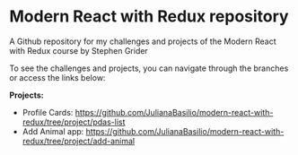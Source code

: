 # Modern React with Redux repository
A Github repository for my challenges and projects of the Modern React with Redux course by Stephen Grider

To see the challenges and projects, you can navigate through the branches or access the links below:

**Projects:**
- Profile Cards: https://github.com/JulianaBasilio/modern-react-with-redux/tree/project/pdas-list
- Add Animal app: https://github.com/JulianaBasilio/modern-react-with-redux/tree/project/add-animal

